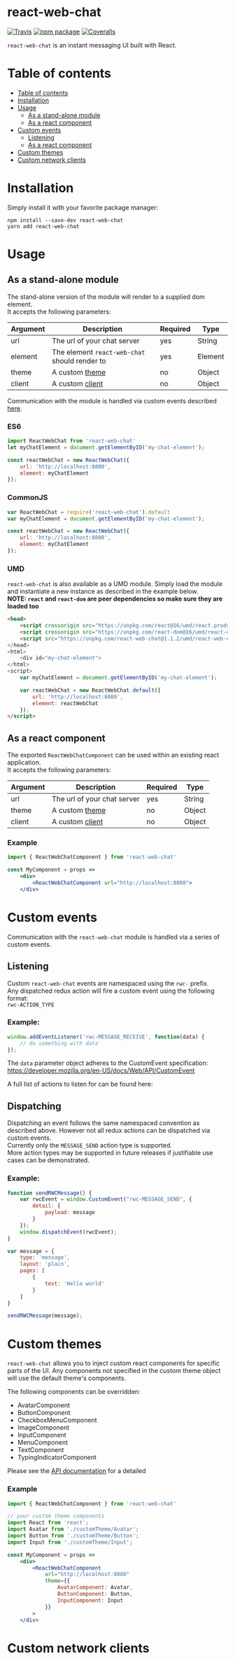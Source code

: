 # react-web-chat

[![Travis][build-badge]][build]
[![npm package][npm-badge]][npm]
[![Coveralls][coveralls-badge]][coveralls]

`react-web-chat` is an instant messaging UI built with React.

# Table of contents

  * [Table of contents](#table-of-contents)
  * [Installation](#installation)
  * [Usage](#usage)
    * [As a stand-alone module](#as-a-stand-alone-module)
    * [As a react component](#as-a-react-component)
  * [Custom events](#custom-events)
    * [Listening](#listening)
    * [As a react component](#dispatching)
* [Custom themes](#custom-themes)
* [Custom network clients](#custom-clients)

Installation
============

Simply install it with your favorite package manager: 

`npm install --save-dev react-web-chat`  
`yarn add react-web-chat`

Usage
============

## As a stand-alone module

The stand-alone version of the module will render to a supplied dom element.  
It accepts the following parameters:

| Argument  | Description | Required | Type |
| ------------- | ------------- | ------------- | --------- |
| url  | The url of your chat server  | yes | String |
| element  | The element `react-web-chat` should render to   | yes | Element |
| theme | A custom [theme](#custom-themes)  | no | Object |
| client | A custom [client](#custom-clients)  | no | Object |

Communication with the module is handled via custom events described [here](#custom-events).

### ES6
```js
import ReactWebChat from 'react-web-chat'
let myChatElement = document.getElementByID('my-chat-element'); 

const reactWebChat = new ReactWebChat({
    url: 'http://localhost:8000',
    element: myChatElement
});
```

### CommonJS
```js
var ReactWebChat = require('react-web-chat').default
var myChatElement = document.getElementByID('my-chat-element'); 

const reactWebChat = new ReactWebChat({
    url: 'http://localhost:8000',
    element: myChatElement
});
```

### UMD
`react-web-chat` is also available as a UMD module. Simply load the module and instantiate a new instance as described in the example below.  
**NOTE: `react` and `react-dom` are peer dependencies so make sure they are loaded too**

```html
<head>
    <script crossorigin src="https://unpkg.com/react@16/umd/react.production.min.js"></script>
    <script crossorigin src="https://unpkg.com/react-dom@16/umd/react-dom.production.min.js"></script>
    <script src="https://unpkg.com/react-web-chat@1.1.2/umd/react-web-chat.js">
</head>
<html>
    <div id="my-chat-element"> 
</html>
<script>
    var myChatElement = document.getElementByID('my-chat-element'); 

    var reactWebChat = new ReactWebChat.default({
        url: 'http://localhost:8080',
        element: reactWebChat
    });
</script>
```

## As a react component

The exported `ReactWebChatComponent` can be used within an existing react application.  
It accepts the following parameters:

| Argument  | Description | Required | Type |
| ------------- | ------------- | ------------- | --------- |
| url  | The url of your chat server  | yes | String |
| theme | A custom [theme](#custom-themes)  | no | Object |
| client | A custom [client](#custom-clients)  | no | Object |

### Example
```jsx
import { ReactWebChatComponent } from 'react-web-chat'

const MyComponent = props => 
    <div>
        <ReactWebChatComponent url="http://localhost:8080">
    </div>

```

Custom events
============

Communication with the `react-web-chat` module is handled via a series of custom events.

## Listening
Custom `react-web-chat` events are namespaced using the `rwc-` prefix.  
Any dispatched redux action will fire a custom event using the following format:  
`rwc-ACTION_TYPE`

### Example:
```js
window.addEventListener('rwc-MESSAGE_RECEIVE', function(data) {
    // do something with data
});
```
The `data` parameter object adheres to the CustomEvent specification:   
https://developer.mozilla.org/en-US/docs/Web/API/CustomEvent

A full list of actions to listen for can be found here:

## Dispatching

Dispatching an event follows the same namespaced convention as described above.
However not all redux actions can be dispatched via custom events.  
Currently only the `MESSAGE_SEND` action type is supported.    
More action types may be supported in future releases if justifiable use cases can be demonstrated. 

### Example:
```js
function sendRWCMessage() {
    var rwcEvent = window.CustomEvent("rwc-MESSAGE_SEND", {
        detail: {
            payload: message
        }
    });
    window.dispatchEvent(rwcEvent);
}

var message = {
    type: 'message',
    layout: 'plain',
    pages: [
        {
            text: 'Hello world'
        }
    ]
}

sendRWCMessage(message);

```

Custom themes
============

`react-web-chat` allows you to inject custom react components for specific parts of the UI.
Any components not specified in the custom theme object will use the default theme's components.

The following components can be overridden:

- AvatarComponent
- ButtonComponent
- CheckboxMenuComponent
- ImageComponent
- InputComponent
- MenuComponent
- TextComponent
- TypingIndicatorComponent

Please see the [API documentation](docs/index.html) for a detailed 

### Example

```jsx
import { ReactWebChatComponent } from 'react-web-chat'

// your custom theme components
import React from 'react';
import Avatar from './customTheme/Avatar';
import Button from './customTheme/Button';
import Input from './customTheme/Input';

const MyComponent = props => 
    <div>
        <ReactWebChatComponent 
            url="http://localhost:8080"
            theme={{
                AvatarComponent: Avatar,
                ButtonComponent: Button,
                InputComponent: Input
            }}
        >
    </div>

```

Custom network clients
============

[build-badge]: https://img.shields.io/travis/user/repo/master.png?style=flat-square
[build]: https://travis-ci.org/user/repo

[npm-badge]: https://img.shields.io/npm/v/npm-package.png?style=flat-square
[npm]: https://www.npmjs.org/package/npm-package

[coveralls-badge]: https://img.shields.io/coveralls/praekelt/react-web-chat/master.png?style=flat-square
[coveralls]: https://coveralls.io/github/praekelt/react-web-chat
